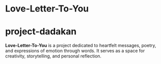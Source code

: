 # Love-Letter-To-You  
# project-dadakan

**Love-Letter-To-You** is a project dedicated to heartfelt messages, poetry, and expressions of emotion through words. It serves as a space for creativity, storytelling, and personal reflection.
